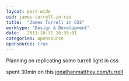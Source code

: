 ```yaml
---
layout: post-wide
uid: james-turrell-in-css
title:  "James Turrell in CSS"
worktype: "Design & Development"
date:   2013-10-31 16:35:01
categories: opensource
opensource: true
---
```


<p>
  Planning on replicating some turrell light in css
</p>

<p>
  spent 30min on this <a href="http://www.jonathanmatthey.com/turrell">jonathanmatthey.com/turrell</a>
</p>

